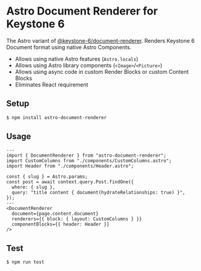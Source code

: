 # Astro Document Renderer for Keystone 6

The Astro variant of
[@keystone-6/document-renderer](https://github.com/keystonejs/keystone/tree/main/packages/document-renderer).
Renders Keystone 6 Document format using native Astro Components.

- Allows using native Astro features (`Astro.locals`)
- Allows using Astro library components (`<Image>`/`<Picture>`)
- Allows using async code in custom Render Blocks or custom Content Blocks
- Eliminates React requirement

## Setup

```bash
$ npm install astro-document-renderer
```

## Usage

```astro
---
import { DocumentRenderer } from "astro-document-renderer";
import CustomColumns from "./components/CustomColumns.astro";
import Header from "./components/Header.astro";

const { slug } = Astro.params;
const post = await context.query.Post.findOne({
  where: { slug },
  query: "title content { document(hydrateRelationships: true) }",
});
---
<DocumentRenderer
  document={page.content.document}
  renderers={{ block: { layout: CustomColumns } }}
  componentBlocks={{ header: Header }}
/>
```

## Test

```
$ npm run test
```
